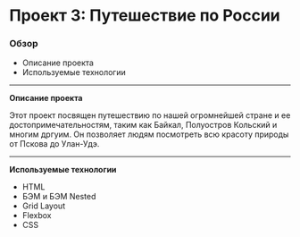 # Проект 3: Путешествие по России

### Обзор
* Описание проекта
* Используемые технологии
****
**Описание проекта**

Этот проект посвящен путешествию по нашей огромнейшей стране и ее достопримечательностям, таким как Байкал, Полуостров Кольский и многим дргуим. Он позволяет людям посмотреть всю красоту природы от Пскова до Улан-Удэ.
****
**Используемые технологии**
* HTML
* БЭМ и БЭМ Nested
* Grid Layout
* Flexbox
* CSS
